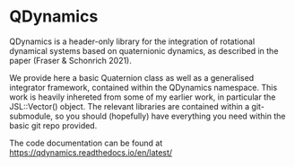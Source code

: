 # QDynamics

QDynamics is a header-only library for the integration of rotational dynamical systems based on quaternionic dynamics, as described in the paper (Fraser & Schonrich 2021).

We provide here a basic Quaternion class as well as a generalised integrator framework, contained within the QDynamics namespace. This work is heavily inhereted from some of my earlier work, in particular the JSL::Vector() object. The relevant libraries are contained within a git-submodule, so you should (hopefully) have everything you need within the basic git repo provided.

The code documentation can be found at https://qdynamics.readthedocs.io/en/latest/
